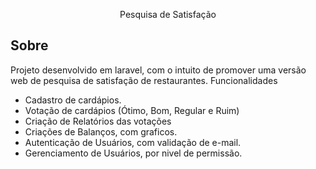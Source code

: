 <p align="center">Pesquisa de Satisfação</a></p>

## Sobre

Projeto desenvolvido em laravel, com o intuito de promover uma versão web de pesquisa de satisfação de restaurantes. Funcionalidades

- Cadastro de cardápios.
- Votação de cardápios (Ótimo, Bom, Regular e Ruim)
- Criação de Relatórios das votações
- Criações de Balanços, com graficos.
- Autenticação de Usuários, com validação de e-mail.
- Gerenciamento de Usuários, por nivel de permissão.
